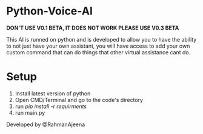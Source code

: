 # Python-Voice-AI

**DON'T USE V0.1 BETA, IT DOES NOT WORK PLEASE USE V0.3 BETA**

This AI is runned on python and is developed to allow you to have the ability to not just have your own assistant, 
you will have access to add your own custom command that can do things that other virtual assistance cant do.

# Setup

1. Install latest version of python
2. Open CMD/Terminal and go to the code's directory
3. run _*pip install -r requirments*_
4. run main.py

Developed by @RahmanAjeena
